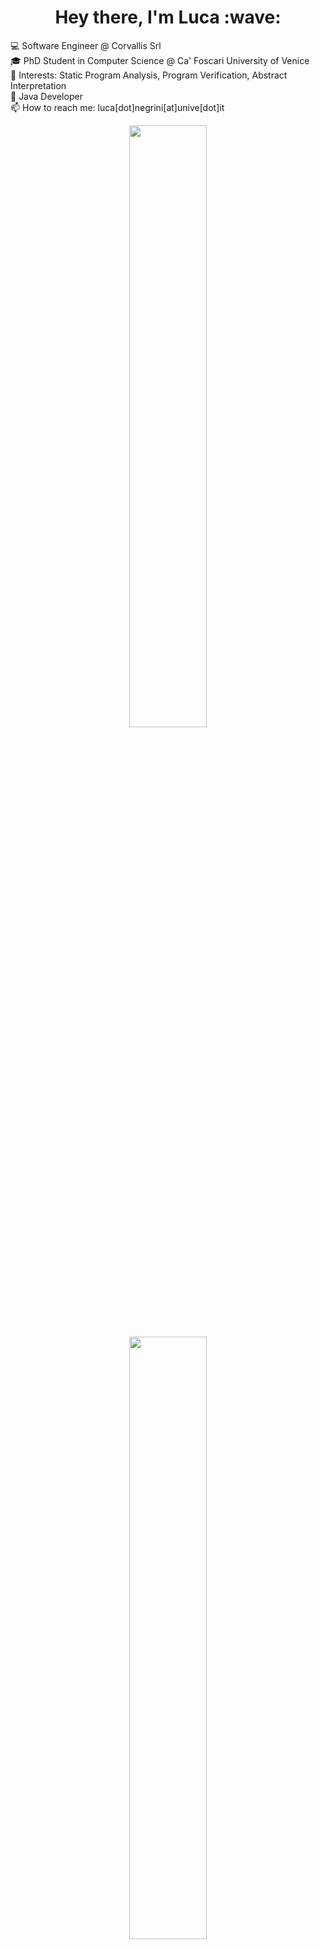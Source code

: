 <h1 align='center'> Hey there, I'm Luca :wave:</h1>

<p>
💻 Software Engineer @ Corvallis Srl <br>
🎓 PhD Student in Computer Science @ Ca' Foscari University of Venice <br>
📑 Interests: Static Program Analysis, Program Verification, Abstract Interpretation <br>
📌 Java Developer <br>
📫 How to reach me: luca[dot]negrini[at]unive[dot]it
</p>

<p align="center">
<img align='center' width="49.7%" src="https://github-readme-stats.vercel.app/api?username=lucaneg&show_icons=true&hide_border=true&count_private=true&include_all_commits=true&theme=algolia" /> 
<img align="center" width="49.7%" src="https://github-readme-streak-stats.herokuapp.com/?user=lucaneg&theme=algolia&hide_border=true" />
</p>
